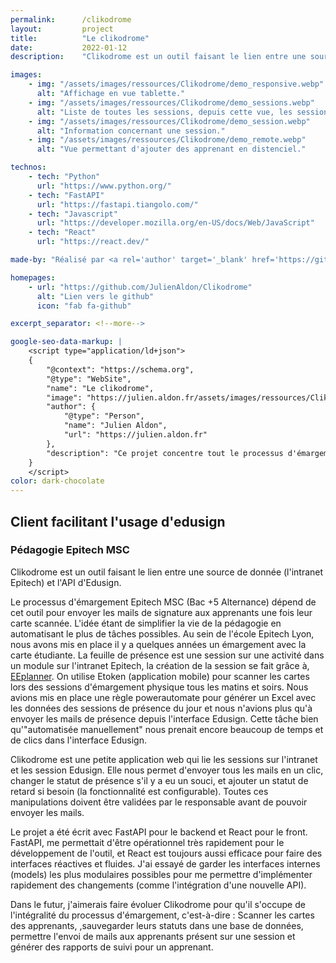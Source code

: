 ```yaml
---
permalink:      /clikodrome
layout:         project
title:          "Le clikodrome"
date:           2022-01-12
description:    "Clikodrome est un outil faisant le lien entre une source de donnée (l'intranet epitech) et l'API d'edusign. Le processus d'émargement Epitech MSC (Bac +5 Alternance) dépend de cet outil pour envoyer les mails de signature aux apprenants une fois leur carte scannée. L'idée étant de simplifier la vie de la pédagogie en automatisant le plus de tâches possibles."

images:
    - img: "/assets/images/ressources/Clikodrome/demo_responsive.webp"
      alt: "Affichage en vue tablette."
    - img: "/assets/images/ressources/Clikodrome/demo_sessions.webp"
      alt: "Liste de toutes les sessions, depuis cette vue, les sessions du jour peuvent être ajoutés."    
    - img: "/assets/images/ressources/Clikodrome/demo_session.webp"
      alt: "Information concernant une session."
    - img: "/assets/images/ressources/Clikodrome/demo_remote.webp"
      alt: "Vue permettant d'ajouter des apprenant en distenciel."

technos:
    - tech: "Python"
      url: "https://www.python.org/"
    - tech: "FastAPI"
      url: "https://fastapi.tiangolo.com/"
    - tech: "Javascript"
      url: "https://developer.mozilla.org/en-US/docs/Web/JavaScript"
    - tech: "React"
      url: "https://react.dev/"

made-by: "Réalisé par <a rel='author' target='_blank' href='https://github.com/JulienAldon'>Julien Aldon</a>"

homepages:
    - url: "https://github.com/JulienAldon/Clikodrome"
      alt: "Lien vers le github"
      icon: "fab fa-github"

excerpt_separator: <!--more-->

google-seo-data-markup: |
    <script type="application/ld+json">
    {
        "@context": "https://schema.org",
        "@type": "WebSite",
        "name": "Le clikodrome",
        "image": "https://julien.aldon.fr/assets/images/ressources/Clikodrome/demo_sessions.webp",
        "author": {
            "@type": "Person",
            "name": "Julien Aldon",
            "url": "https://julien.aldon.fr"
        },
        "description": "Ce projet concentre tout le processus d'émargement Epitech MSC (Bac +5 Alternance). L'idée étant de simplifier la vie de la pédagogie en automatisant le plus de tâches et en introduisant des éléments d'UX importants."
    }
    </script>
color: dark-chocolate
---
```

## Client facilitant l'usage d'edusign
### Pédagogie Epitech MSC
Clikodrome est un outil faisant le lien entre une source de donnée (l'intranet Epitech) et l'API d'Edusign.
<!--more-->
Le processus d'émargement Epitech MSC (Bac +5 Alternance) dépend de cet outil pour envoyer les mails de signature aux apprenants une fois leur carte scannée. L'idée étant de simplifier la vie de la pédagogie en automatisant le plus de tâches possibles.
Au sein de l'école Epitech Lyon, nous avons mis en place il y a quelques années un émargement avec la carte étudiante. La feuille de présence est une session sur une activité dans un module sur l'intranet Epitech, la création de la session se fait grâce à, <a rel="external" target="_blank" href="https://julien.aldon.fr/epitecheventplanner">EEplanner</a>. On utilise Etoken (application mobile) pour scanner les cartes lors des sessions d'émargement physique tous les matins et soirs. Nous avions mis en place une règle powerautomate pour générer un Excel avec les données des sessions de présence du jour et nous n'avions plus qu'à envoyer les mails de présence depuis l'interface Edusign. Cette tâche bien qu'"automatisée manuellement" nous prenait encore beaucoup de temps et de clics dans l'interface Edusign.

Clikodrome est une petite application web qui lie les sessions sur l'intranet et les session Edusign. Elle nous permet d'envoyer tous les mails en un clic, changer le statut de présence s'il y a eu un souci, et ajouter un statut de retard si besoin (la fonctionnalité est configurable). Toutes ces manipulations doivent être validées par le responsable avant de pouvoir envoyer les mails.

Le projet a été écrit avec FastAPI pour le backend et React pour le front. FastAPI, me permettait d'être opérationnel très rapidement pour le développement de l'outil, et React est toujours aussi efficace pour faire des interfaces réactives et fluides. J'ai essayé de garder les interfaces internes (models) les plus modulaires possibles pour me permettre d'implémenter rapidement des changements (comme l'intégration d'une nouvelle API).

Dans le futur, j'aimerais faire évoluer Clikodrome pour qu'il s'occupe de l'intégralité du processus d'émargement, c'est-à-dire : Scanner les cartes des apprenants, ,sauvegarder leurs statuts dans une base de données, permettre l'envoi de mails aux apprenants présent sur une session et générer des rapports de suivi pour un apprenant.